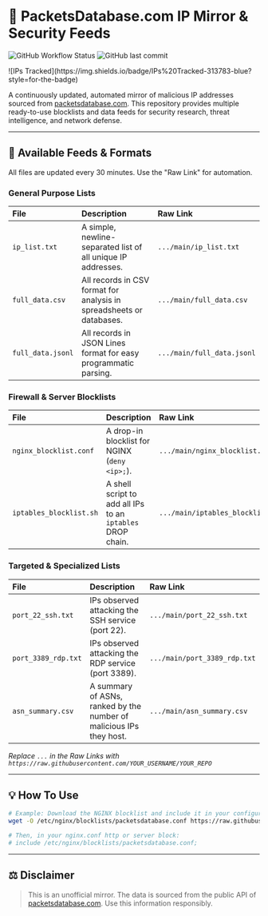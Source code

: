 # 📡 PacketsDatabase.com IP Mirror & Security Feeds

![GitHub Workflow Status](https://img.shields.io/github/actions/workflow/status/BlacKSnowDot0/packetsdatabase-db/update_data.yml?branch=main&style=for-the-badge)
![GitHub last commit](https://img.shields.io/github/last-commit/BlacKSnowDot0/packetsdatabase-db?style=for-the-badge&color=brightgreen)
<!--START_IP_COUNT_BADGE-->![IPs Tracked](https://img.shields.io/badge/IPs%20Tracked-313783-blue?style=for-the-badge)<!--END_IP_COUNT_BADGE-->

A continuously updated, automated mirror of malicious IP addresses sourced from [packetsdatabase.com](https://packetsdatabase.com/). This repository provides multiple ready-to-use blocklists and data feeds for security research, threat intelligence, and network defense.

---

## 📂 Available Feeds & Formats

All files are updated every 30 minutes. Use the "Raw Link" for automation.

### General Purpose Lists

| File                               | Description                                                               | Raw Link                                                                                     |
| :--------------------------------- | :------------------------------------------------------------------------ | :------------------------------------------------------------------------------------------- |
| `ip_list.txt`                      | A simple, newline-separated list of all unique IP addresses.              | `.../main/ip_list.txt`                      |
| `full_data.csv`                    | All records in CSV format for analysis in spreadsheets or databases.      | `.../main/full_data.csv`                    |
| `full_data.jsonl`                  | All records in JSON Lines format for easy programmatic parsing.           | `.../main/full_data.jsonl`                  |

### Firewall & Server Blocklists

| File                               | Description                                                               | Raw Link                                                                                     |
| :--------------------------------- | :------------------------------------------------------------------------ | :------------------------------------------------------------------------------------------- |
| `nginx_blocklist.conf`             | A drop-in blocklist for NGINX (`deny <ip>;`).                             | `.../main/nginx_blocklist.conf`             |
| `iptables_blocklist.sh`            | A shell script to add all IPs to an `iptables` DROP chain.                | `.../main/iptables_blocklist.sh`            |

### Targeted & Specialized Lists

| File                               | Description                                                               | Raw Link                                                                                     |
| :--------------------------------- | :------------------------------------------------------------------------ | :------------------------------------------------------------------------------------------- |
| `port_22_ssh.txt`                  | IPs observed attacking the SSH service (port 22).                         | `.../main/port_22_ssh.txt`                  |
| `port_3389_rdp.txt`                | IPs observed attacking the RDP service (port 3389).                       | `.../main/port_3389_rdp.txt`                  |
| `asn_summary.csv`                  | A summary of ASNs, ranked by the number of malicious IPs they host.       | `.../main/asn_summary.csv`                  |

*Replace `...` in the Raw Links with `https://raw.githubusercontent.com/YOUR_USERNAME/YOUR_REPO`*

---

## 💡 How To Use

```bash
# Example: Download the NGINX blocklist and include it in your configuration
wget -O /etc/nginx/blocklists/packetsdatabase.conf https://raw.githubusercontent.com/BlacKSnowDot0/packetsdatabase-db/main/nginx_blocklist.conf

# Then, in your nginx.conf http or server block:
# include /etc/nginx/blocklists/packetsdatabase.conf;
```

---

## ⚖️ Disclaimer

> This is an unofficial mirror. The data is sourced from the public API of [packetsdatabase.com](https://packetsdatabase.com/). Use this information responsibly.
